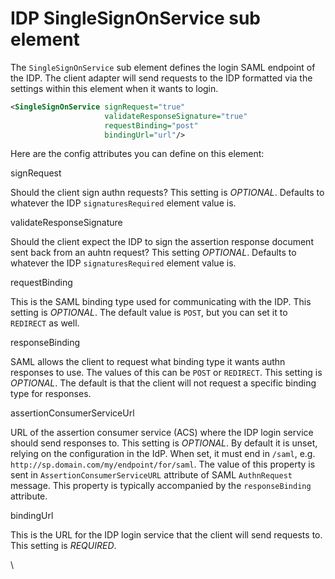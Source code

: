 # IDP SingleSignOnService sub element

The `SingleSignOnService` sub element defines the login SAML endpoint of the IDP. The client adapter will send requests to the IDP formatted via the settings within this element when it wants to login.

```xml
<SingleSignOnService signRequest="true"
                     validateResponseSignature="true"
                     requestBinding="post"
                     bindingUrl="url"/>
```

Here are the config attributes you can define on this element:

signRequest

Should the client sign authn requests? This setting is _OPTIONAL_. Defaults to whatever the IDP `signaturesRequired` element value is.

validateResponseSignature

Should the client expect the IDP to sign the assertion response document sent back from an auhtn request? This setting _OPTIONAL_. Defaults to whatever the IDP `signaturesRequired` element value is.

requestBinding

This is the SAML binding type used for communicating with the IDP. This setting is _OPTIONAL_. The default value is `POST`, but you can set it to `REDIRECT` as well.

responseBinding

SAML allows the client to request what binding type it wants authn responses to use. The values of this can be `POST` or `REDIRECT`. This setting is _OPTIONAL_. The default is that the client will not request a specific binding type for responses.

assertionConsumerServiceUrl

URL of the assertion consumer service (ACS) where the IDP login service should send responses to. This setting is _OPTIONAL_. By default it is unset, relying on the configuration in the IdP. When set, it must end in `/saml`, e.g. `http://sp.domain.com/my/endpoint/for/saml`. The value of this property is sent in `AssertionConsumerServiceURL` attribute of SAML `AuthnRequest` message. This property is typically accompanied by the `responseBinding` attribute.

bindingUrl

This is the URL for the IDP login service that the client will send requests to. This setting is _REQUIRED_.

\
